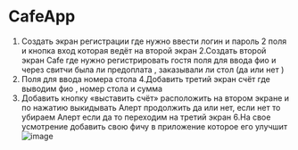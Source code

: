 # CafeApp
1. Создать экран регистрации где нужно ввести логин и пароль 2 поля и кнопка вход которая ведёт на второй экран
2.Создать второй экран Cafe где нужно регистрировать гостя поля для ввода фио и через свитчи была ли предоплата , заказывали ли стол (да или нет )
3. Поля для ввода номера стола
4.Добавить третий экран счёт где выводим фио , номер стола и сумма
5. Добавить кнопку «выставить счёт» расположить на втором экране и по нажатию выкидывать Алерт продолжить да или нет, если нет то убираем Алерт если да то переходим на третий экран
6.На свое усмотрение добавить свою фичу в приложение которое его улучшит
![image](https://user-images.githubusercontent.com/116908046/198842804-f2b3cfc5-ecb1-4699-81b0-9d7bdb62d349.png)
